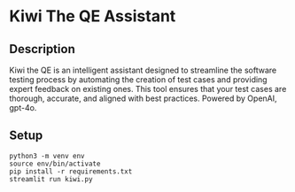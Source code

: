 # Kiwi The QE Assistant

## Description
Kiwi the QE is an intelligent assistant designed to streamline the software testing process by automating the creation of test cases and providing expert feedback on existing ones. 
This tool ensures that your test cases are thorough, accurate, and aligned with best practices. Powered by OpenAI, gpt-4o. 

## Setup
```
python3 -m venv env
source env/bin/activate
pip install -r requirements.txt
streamlit run kiwi.py

```
